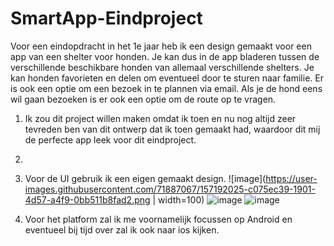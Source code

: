# SmartApp-Eindproject

Voor een eindopdracht in het 1e jaar heb ik een design gemaakt voor een app van een shelter voor honden. Je kan dus in de app bladeren tussen de verschillende beschikbare honden van allemaal verschillende shelters. Je kan honden favorieten en delen om eventueel door te sturen naar familie. Er is ook een optie om een bezoek in te plannen via email. Als je de hond eens wil gaan bezoeken is er ook een optie om de route op te vragen.

1. Ik zou dit project willen maken omdat ik toen en nu nog altijd zeer tevreden ben van dit ontwerp dat ik toen gemaakt had, waardoor dit mij de perfecte app leek voor dit eindproject.

2.

3. Voor de UI gebruik ik een eigen gemaakt design. 
![image](https://user-images.githubusercontent.com/71887067/157192025-c075ec39-1901-4d57-a4f9-0bb511b8fad2.png | width=100)
![image](https://user-images.githubusercontent.com/71887067/157192103-4d8faa8b-b847-4657-9d19-217175a262eb.png)
![image](https://user-images.githubusercontent.com/71887067/157192402-74ae8902-abd5-4f79-a5d8-615d591dd210.png)

4. Voor het platform zal ik me voornamelijk focussen op Android en eventueel bij tijd over zal ik ook naar ios kijken.
